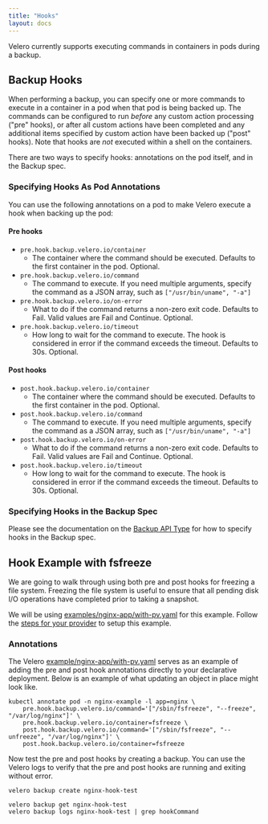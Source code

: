 ```yaml
---
title: "Hooks"
layout: docs
---
```


Velero currently supports executing commands in containers in pods during a backup.

## Backup Hooks

When performing a backup, you can specify one or more commands to execute in a container in a pod
when that pod is being backed up. The commands can be configured to run *before* any custom action
processing ("pre" hooks), or after all custom actions have been completed and any additional items
specified by custom action have been backed up ("post" hooks). Note that hooks are _not_ executed within a shell
on the containers.

There are two ways to specify hooks: annotations on the pod itself, and in the Backup spec.

### Specifying Hooks As Pod Annotations

You can use the following annotations on a pod to make Velero execute a hook when backing up the pod:

#### Pre hooks

* `pre.hook.backup.velero.io/container`
  * The container where the command should be executed. Defaults to the first container in the pod. Optional.
* `pre.hook.backup.velero.io/command`
  * The command to execute. If you need multiple arguments, specify the command as a JSON array, such as `["/usr/bin/uname", "-a"]`
* `pre.hook.backup.velero.io/on-error`
  * What to do if the command returns a non-zero exit code.  Defaults to Fail. Valid values are Fail and Continue. Optional.
* `pre.hook.backup.velero.io/timeout`
  * How long to wait for the command to execute. The hook is considered in error if the command exceeds the timeout. Defaults to 30s. Optional.


#### Post hooks

* `post.hook.backup.velero.io/container`
  * The container where the command should be executed. Defaults to the first container in the pod. Optional.
* `post.hook.backup.velero.io/command`
  * The command to execute. If you need multiple arguments, specify the command as a JSON array, such as `["/usr/bin/uname", "-a"]`
* `post.hook.backup.velero.io/on-error`
  * What to do if the command returns a non-zero exit code.  Defaults to Fail. Valid values are Fail and Continue. Optional.
* `post.hook.backup.velero.io/timeout`
  * How long to wait for the command to execute. The hook is considered in error if the command exceeds the timeout. Defaults to 30s. Optional.

### Specifying Hooks in the Backup Spec

Please see the documentation on the [Backup API Type][1] for how to specify hooks in the Backup
spec.

## Hook Example with fsfreeze

We are going to walk through using both pre and post hooks for freezing a file system. Freezing the
file system is useful to ensure that all pending disk I/O operations have completed prior to taking a snapshot.

We will be using [examples/nginx-app/with-pv.yaml][2] for this example. Follow the [steps for your provider][3] to
setup this example.

### Annotations

The Velero [example/nginx-app/with-pv.yaml][2] serves as an example of adding the pre and post hook annotations directly
to your declarative deployment. Below is an example of what updating an object in place might look like.

```shell
kubectl annotate pod -n nginx-example -l app=nginx \
    pre.hook.backup.velero.io/command='["/sbin/fsfreeze", "--freeze", "/var/log/nginx"]' \
    pre.hook.backup.velero.io/container=fsfreeze \
    post.hook.backup.velero.io/command='["/sbin/fsfreeze", "--unfreeze", "/var/log/nginx"]' \
    post.hook.backup.velero.io/container=fsfreeze
```

Now test the pre and post hooks by creating a backup. You can use the Velero logs to verify that the pre and post
hooks are running and exiting without error.

```shell
velero backup create nginx-hook-test

velero backup get nginx-hook-test
velero backup logs nginx-hook-test | grep hookCommand
```


[1]: api-types/backup.md
[2]: https://github.com/reynencourt/velero/blob/v1.1.0/examples/nginx-app/with-pv.yaml
[3]: cloud-common.md
